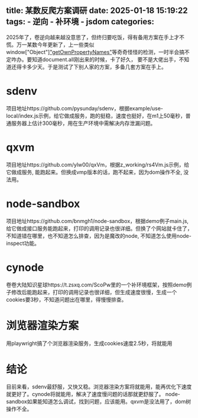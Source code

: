 title: 某数反爬方案调研
date: 2025-01-18 15:19:22
tags:
    - 逆向
    - 补环境
    - jsdom
categories:
---
2025年了，卷逆向越来越没意思了，但终归要吃饭，得有备用方案在手上才不慌。万一某数今年更新了，上一些类似window["Object"]["getOwnPropertyNames"](Function.prototype.toString)等奇奇怪怪的检测，一时半会搞不定咋办。要知道document.all刚出来的时候，卡了好久， 要不是大佬出手，不知道还得卡多少天。于是测试了下别人家的方案，多备几套方案在手上。

# sdenv
项目地址https://github.com/pysunday/sdenv，根据example/use-local/index.js示例，给它做成服务，跑的挺稳，速度也挺好，在m1上50毫秒，普通服务器上估计300毫秒，用在生产环境中需解决内存泄漏问题。

# qxvm 
项目地址https://github.com/ylw00/qxVm，根据z_working/rs4Vm.js示例，给它做成服务, 能跑起来。但换成vmp版本的话，跑不起来，因为dom操作不全, 没法用。

# node-sandbox
项目地址https://github.com/bnmgh1/node-sandbox，根据demo例子main.js, 给它做成接口服务能跑起来，打印的调用记录也很详细。但换了个网站就卡住了，不知道错在哪里，也不知道怎么排查，因为是魔改的node, 不知道怎么使用node-inspect功能。

# cynode
卷卷大陆知识星球https://t.zsxq.com/ScoPw里的一个补环境框架，按照demo例子修改后能跑起来，打印的调用记录也很详细，但生成速度很慢，生成一个cookies要3秒，不知道问题出在哪里，得慢慢排查。

# 浏览器渲染方案
用playwright搞了个浏览器渲染服务，生成cookies速度2.5秒，将就能用

# 结论
目前来看，sdenv最舒服，又快又稳。浏览器渲染方案将就能用，能再优化下速度就更好了。cynode将就能用，解决了速度慢问题的话那就更舒服了。 node-sandbox如果能知道怎么调试，找到问题，应该能用。qxvm是没法用了，dom树操作不全。


